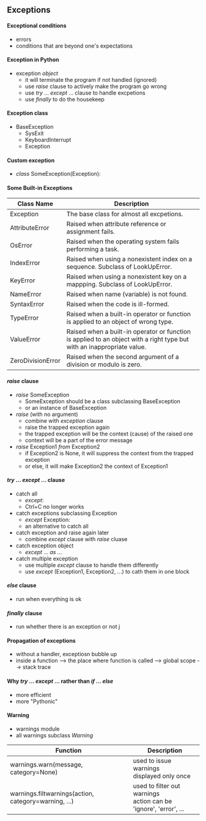 
## Exceptions

#### Exceptional conditions

- errors
- conditions that are beyond one's expectations

#### Exception in Python

- exception *object*
  - it will terminate the program if not handled (ignored)
  - use *raise* clause to actively make the program go wrong
  - use *try* ... *except* ... clause to handle excpetions
  - use *finally* to do the housekeep

#### Exception class

- BaseException
  - SysExit
  - KeyboardInterrupt
  - Exception
 
#### Custom exception

- *class* SomeException(Exception):

#### Some Built-in Exceptions

|Class Name|Description|
|---|---|
|Exception|The base class for almost all excpetions.|
|AttributeError|Raised when attribute reference or assignment fails.|
|OsError|Raised when the operating system fails performing a task.|
|IndexError|Raised when using a nonexistent index on a sequence. Subclass of LookUpError.|
|KeyError|Raised when using a nonexistent key on a mappping. Subclass of LookUpError.|
|NameError|Raised when name (variable) is not found.|
|SyntaxError|Raised when the code is ill-formed.|
|TypeError|Raised when a built-in operator or function is applied to an object of wrong type.|
|ValueError|Raised when a built-in operator or function is applied to an object with a right type but with an inappropriate value.|
|ZeroDivisionError|Raised when the second argument of a division or modulo is zero.|

#### *raise* clause

- *raise* SomeException
  - SomeException should be a class subclassing BaseException
  - or an instance of BaseException
- *raise* (with no argument)
  - combine with *exception* clause
  - raise the trapped exception again
  - the trapped exception will be the context (cause) of the raised one
  - context will be a part of the error message
- *raise* Exception1 *from* Exception2
  - if Exception2 is None, it will suppress the context from the trapped exception
  - or else, it will make Exception2 the context of Exception1

#### *try* ... *except* ... clause

- catch all
  - *except*:
  - Ctrl+C no longer works
- catch exceptions subclassing Exception
  - *except* Exception:
  - an alternative to catch all
- catch exception and raise again later
  - combine *except*  clause with *raise* cluase
- catch exception object
  - *except* ... *as* ...
- catch multiple exception
  - use multiple *except* clause to handle them differently
  - use *except* (Exception1, Exception2, ...) to cath them in one block

#### *else* clause

- run when everything is ok

#### *finally* clause

- run whether there is an exception or not
j

#### Propagation of exceptions

- without a handler, exceptiosn bubble up
- inside a function --> the place where function is called --> global scope --> stack trace

#### Why *try* ... *except* ... rather than *if* ... *else*

- more efficient
- more "Pythonic"

#### Warning

- warnings module
- all warnings subclass *Warning*

|Function|Description|
|---|---|
|warnings.warn(message, category=None)|used to issue warnings <br> displayed only once|
|warnings.filtwarnings(action, category=warning, ...)|used to filter out warnings <br> action can be 'ignore', 'error', ...|

